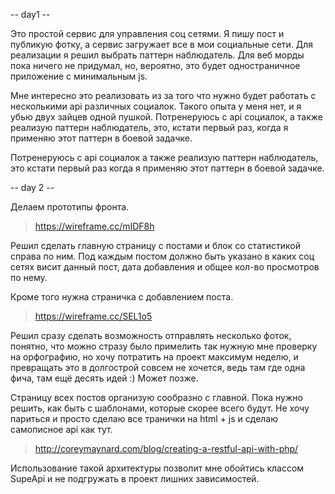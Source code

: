 
-- day1 --

Это простой сервис для управления соц сетями. Я пишу пост и публикую фотку, а сервис загружает все в мои социальные сети.
Для реализации я решил выбрать паттерн наблюдатель. Для веб морды пока ничего не придумал, но, вероятно, это будет одностраничное приложение с минимальным js.

Мне интересно это реализовать из за того что нужно будет работать с несколькими api различных социалок. Такого опыта у меня нет, и я убью двух зайцев одной пушкой.
Потренеруюсь с api социалок, а также реализую паттерн наблюдатель, это, кстати первый раз, когда я применяю этот паттерн в боевой задачке.

Потренеруюсь с api социалок а также реализую паттерн наблюдатель, это кстати первый раз когда я применяю этот паттерн в боевой задачке.

-- day 2 --

Делаем прототипы фронта.
> https://wireframe.cc/mIDF8h

Решил сделать главную страницу с постами и блок со статистикой справа по ним.
Под каждым постом должно быть указано в каких соц сетях висит данный пост, дата добавления и общее кол-во просмотров по нему.

Кроме того нужна страничка с добавлением поста.

>https://wireframe.cc/SEL1o5

Решил сразу сделать возможность отправлять несколько фоток, понятно, что можно стразу было примелить так нужную мне проверку на орфографию, но хочу потратить на проект максимум неделю, и превращать это в долгострой совсем не хочется, ведь там где одна фича, там ещё десять идей :) Может позже.

Страницу всех постов организую сообразно с главной. Пока нужно решить, как быть с шаблонами, которые скорее всего будут. Не хочу париться и просто сделаю все транички на html + js и сделаю самописное api как тут.

>http://coreymaynard.com/blog/creating-a-restful-api-with-php/

Использование такой архитектуры позволит мне обойтись классом SupeApi и не подгружать в проект лишних зависимостей.